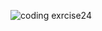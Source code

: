 ![coding exrcise24](https://github.com/user-attachments/assets/bf37e721-28b9-4046-b283-bcf3dba31eba)

